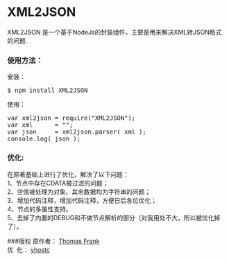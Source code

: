 XML2JSON
========

XML2JSON 是一个基于NodeJs的封装组件，主要是用来解决XML转JSON格式的问题.


### 使用方法：  
安装：  
<pre>
$ npm install XML2JSON
</pre>

使用：  
<pre>
var xml2json = require("XML2JSON");
var xml      = "<category><name><![CDATA[风景名胜;公园广场;城市广场]]></name></category>";
var json     = xml2json.parser( xml );
console.log( json );
</pre>

### 优化:
在原著基础上进行了优化，解决了以下问题：   
1、节点中存在CDATA被过滤的问题；  
2、空值被处理为对象、其余数据均为字符串的问题；    
3、增加代码注释，增加代码注释，方便日后各位优化；  
4、节点的多属性支持。   
5、去掉了内置的DEBUG和不做节点解析的部分（对我用处不大，所以被优化掉了）。  

###版权
原作者： [ Thomas Frank ](http://www.thomasfrank.se/xml_to_json.html)    
优  &nbsp;化： [ yhostc ]( http://yhostc.com )

